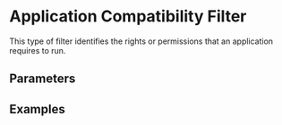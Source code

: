 [title]: # (Application Compatibility)
[tags]: # (filter types)
[priority]: # (2)
# Application Compatibility Filter

This type of filter identifies the rights or permissions that an application requires to run.

## Parameters

## Examples
